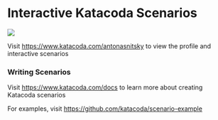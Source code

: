 # Interactive Katacoda Scenarios

[![](http://shields.katacoda.com/katacoda/antonasnitsky/count.svg)](https://www.katacoda.com/antonasnitsky "Get your profile on Katacoda.com")

Visit https://www.katacoda.com/antonasnitsky to view the profile and interactive scenarios

### Writing Scenarios
Visit https://www.katacoda.com/docs to learn more about creating Katacoda scenarios

For examples, visit https://github.com/katacoda/scenario-example
